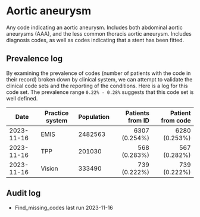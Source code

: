 # Aortic aneurysm

Any code indicating an aortic aneurysm. Includes both abdominal aortic aneurysms (AAA), and the less common thoracis aortic aneurysm. Includes diagnosis codes, as well as codes indicating that a stent has been fitted.

## Prevalence log

By examining the prevalence of codes (number of patients with the code in their record) broken down by clinical system, we can attempt to validate the clinical code sets and the reporting of the conditions. Here is a log for this code set. The prevalence range `0.22% - 0.28%` suggests that this code set is well defined.

| Date       | Practice system | Population | Patients from ID | Patient from code |
| ---------- | --------------- | ---------- | ---------------: | ----------------: |
| 2023-11-16 | EMIS            | 2482563    |    6307 (0.254%) |     6280 (0.253%) |
| 2023-11-16 | TPP             | 201030     |     568 (0.283%) |      567 (0.282%) |
| 2023-11-16 | Vision          | 333490     |     739 (0.222%) |      739 (0.222%) |

## Audit log

- Find_missing_codes last run 2023-11-16
